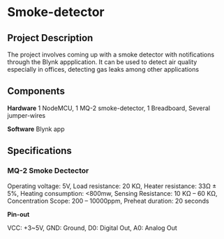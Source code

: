 # Smoke-detector

## Project Description

The project involves coming up with a smoke detector with notifications through the Blynk appplication.
It can be used to detect air quality especially in offices, detecting gas leaks among other applications

## Components

**Hardware**
1 NodeMCU,
1 MQ-2 smoke-detector,
1 Breadboard,
Several jumper-wires

**Software**
Blynk app

## Specifications

### MQ-2 Smoke Dectector

Operating voltage:	5V,
Load resistance:	20 KΩ,
Heater resistance:	33Ω ± 5%,
Heating consumption:	<800mw,
Sensing Resistance:	10 KΩ – 60 KΩ,
Concentration Scope:	200 – 10000ppm,
Preheat duration: 20 seconds

**Pin-out**

VCC: +3~5V,
GND: Ground,
D0: Digital Out,
A0: Analog Out
